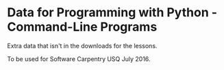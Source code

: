 Data for Programming with Python - Command-Line Programs
=========================================================

Extra data that isn't in the downloads for the lessons. 

To be used for Software Carpentry USQ July 2016.
